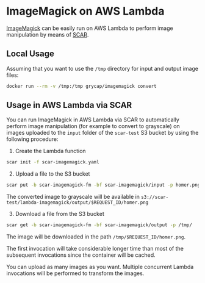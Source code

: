 # ImageMagick on AWS Lambda

[ImageMagick](https://www.imagemagick.org/) can be easily run on AWS Lambda to perform image manipulation by means of [SCAR](https://github.com/grycap/scar).

## Local Usage
Assuming that you want to use the `/tmp` directory for input and output image files:

```sh
docker run --rm -v /tmp:/tmp grycap/imagemagick convert 
```

## Usage in AWS Lambda via SCAR

You can run ImageMagick in AWS Lambda via SCAR to automatically perform image manipulation (for example to convert to grayscale) on images uploaded to the `input` folder of the `scar-test` S3 bucket by using the following procedure:

1. Create the Lambda function

```sh
scar init -f scar-imagemagick.yaml
```

2. Upload a file to the S3 bucket

```sh
scar put -b scar-imagemagick-fm -bf scar-imagemagick/input -p homer.png
```

The converted image to grayscale will be available in `s3://scar-test/lambda-imagemagick/output/$REQUEST_ID/homer.png`

3. Download a file from the S3 bucket
```sh
scar get -b scar-imagemagick-fm -bf scar-imagemagick/output -p /tmp/
```

The image will be downloaded in the path `/tmp/$REQUEST_ID/homer.png`.

The first invocation will take considerable longer time than most of the subsequent invocations since the container will be cached.

You can upload as many images as you want. Multiple concurrent Lambda invocations will be performed to transform the images.